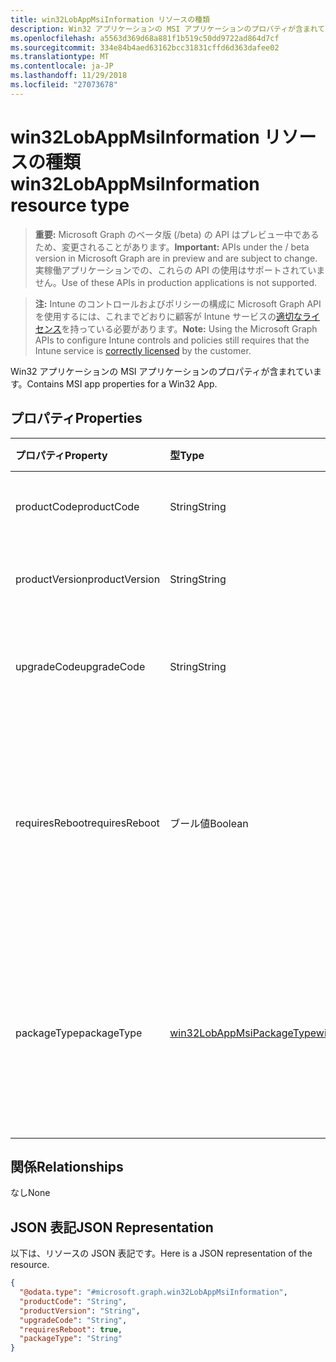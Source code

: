 ```yaml
---
title: win32LobAppMsiInformation リソースの種類
description: Win32 アプリケーションの MSI アプリケーションのプロパティが含まれています。
ms.openlocfilehash: a5563d369d68a881f1b519c50dd9722ad864d7cf
ms.sourcegitcommit: 334e84b4aed63162bcc31831cffd6d363dafee02
ms.translationtype: MT
ms.contentlocale: ja-JP
ms.lasthandoff: 11/29/2018
ms.locfileid: "27073678"
---
```

# <a name="win32lobappmsiinformation-resource-type"></a><span data-ttu-id="60446-103">win32LobAppMsiInformation リソースの種類</span><span class="sxs-lookup"><span data-stu-id="60446-103">win32LobAppMsiInformation resource type</span></span>

> <span data-ttu-id="60446-104">**重要:** Microsoft Graph のベータ版 (/beta) の API はプレビュー中であるため、変更されることがあります。</span><span class="sxs-lookup"><span data-stu-id="60446-104">**Important:** APIs under the / beta version in Microsoft Graph are in preview and are subject to change.</span></span> <span data-ttu-id="60446-105">実稼働アプリケーションでの、これらの API の使用はサポートされていません。</span><span class="sxs-lookup"><span data-stu-id="60446-105">Use of these APIs in production applications is not supported.</span></span>

> <span data-ttu-id="60446-106">**注:** Intune のコントロールおよびポリシーの構成に Microsoft Graph API を使用するには、これまでどおりに顧客が Intune サービスの[適切なライセンス](https://go.microsoft.com/fwlink/?linkid=839381)を持っている必要があります。</span><span class="sxs-lookup"><span data-stu-id="60446-106">**Note:** Using the Microsoft Graph APIs to configure Intune controls and policies still requires that the Intune service is [correctly licensed](https://go.microsoft.com/fwlink/?linkid=839381) by the customer.</span></span>

<span data-ttu-id="60446-107">Win32 アプリケーションの MSI アプリケーションのプロパティが含まれています。</span><span class="sxs-lookup"><span data-stu-id="60446-107">Contains MSI app properties for a Win32 App.</span></span>
## <a name="properties"></a><span data-ttu-id="60446-108">プロパティ</span><span class="sxs-lookup"><span data-stu-id="60446-108">Properties</span></span>
|<span data-ttu-id="60446-109">プロパティ</span><span class="sxs-lookup"><span data-stu-id="60446-109">Property</span></span>|<span data-ttu-id="60446-110">型</span><span class="sxs-lookup"><span data-stu-id="60446-110">Type</span></span>|<span data-ttu-id="60446-111">説明</span><span class="sxs-lookup"><span data-stu-id="60446-111">Description</span></span>|
|:---|:---|:---|
|<span data-ttu-id="60446-112">productCode</span><span class="sxs-lookup"><span data-stu-id="60446-112">productCode</span></span>|<span data-ttu-id="60446-113">String</span><span class="sxs-lookup"><span data-stu-id="60446-113">String</span></span>|<span data-ttu-id="60446-114">MSI の製品コードです。</span><span class="sxs-lookup"><span data-stu-id="60446-114">The MSI product code.</span></span>|
|<span data-ttu-id="60446-115">productVersion</span><span class="sxs-lookup"><span data-stu-id="60446-115">productVersion</span></span>|<span data-ttu-id="60446-116">String</span><span class="sxs-lookup"><span data-stu-id="60446-116">String</span></span>|<span data-ttu-id="60446-117">MSI 製品のバージョンです。</span><span class="sxs-lookup"><span data-stu-id="60446-117">The MSI product version.</span></span>|
|<span data-ttu-id="60446-118">upgradeCode</span><span class="sxs-lookup"><span data-stu-id="60446-118">upgradeCode</span></span>|<span data-ttu-id="60446-119">String</span><span class="sxs-lookup"><span data-stu-id="60446-119">String</span></span>|<span data-ttu-id="60446-120">Msi ファイルは、コードをアップグレードします。</span><span class="sxs-lookup"><span data-stu-id="60446-120">The MSI upgrade code.</span></span>|
|<span data-ttu-id="60446-121">requiresReboot</span><span class="sxs-lookup"><span data-stu-id="60446-121">requiresReboot</span></span>|<span data-ttu-id="60446-122">ブール値</span><span class="sxs-lookup"><span data-stu-id="60446-122">Boolean</span></span>|<span data-ttu-id="60446-123">かどうか、MSI アプリケーションには、インストールの完了に再起動するコンピューターが必要です。</span><span class="sxs-lookup"><span data-stu-id="60446-123">Whether the MSI app requires the machine to reboot to complete installation.</span></span>|
|<span data-ttu-id="60446-124">packageType</span><span class="sxs-lookup"><span data-stu-id="60446-124">packageType</span></span>|[<span data-ttu-id="60446-125">win32LobAppMsiPackageType</span><span class="sxs-lookup"><span data-stu-id="60446-125">win32LobAppMsiPackageType</span></span>](../resources/intune-apps-win32lobappmsipackagetype.md)|<span data-ttu-id="60446-126">MSI パッケージの種類です。</span><span class="sxs-lookup"><span data-stu-id="60446-126">The MSI package type.</span></span> <span data-ttu-id="60446-127">可能な値は、`perMachine`、`perUser`、`dualPurpose` です。</span><span class="sxs-lookup"><span data-stu-id="60446-127">Possible values are: `perMachine`, `perUser`, `dualPurpose`.</span></span>|

## <a name="relationships"></a><span data-ttu-id="60446-128">関係</span><span class="sxs-lookup"><span data-stu-id="60446-128">Relationships</span></span>
<span data-ttu-id="60446-129">なし</span><span class="sxs-lookup"><span data-stu-id="60446-129">None</span></span>
## <a name="json-representation"></a><span data-ttu-id="60446-130">JSON 表記</span><span class="sxs-lookup"><span data-stu-id="60446-130">JSON Representation</span></span>
<span data-ttu-id="60446-131">以下は、リソースの JSON 表記です。</span><span class="sxs-lookup"><span data-stu-id="60446-131">Here is a JSON representation of the resource.</span></span>
<!-- {
  "blockType": "resource",
  "@odata.type": "microsoft.graph.win32LobAppMsiInformation"
}
-->
``` json
{
  "@odata.type": "#microsoft.graph.win32LobAppMsiInformation",
  "productCode": "String",
  "productVersion": "String",
  "upgradeCode": "String",
  "requiresReboot": true,
  "packageType": "String"
}
```





